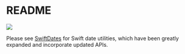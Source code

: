 # README

![](https://raw.githubusercontent.com/erica/SwiftDates/master/images/clock.png)

Please see [SwiftDates](https://github.com/erica/SwiftDates) for Swift date utilities, which have been greatly expanded and incorporate updated APIs.
